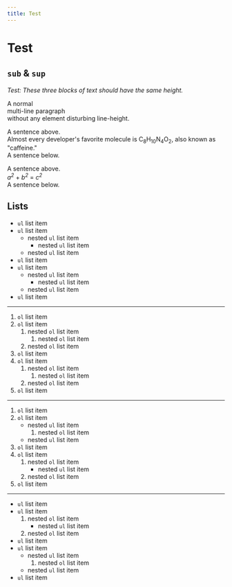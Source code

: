 ```yaml
---
title: Test
---
```


# Test

## `sub` & `sup`

*Test: These three blocks of text should have the same height.*

A normal<br>
multi-line paragraph<br>
without any element disturbing line-height.

<p>
	A sentence above.<br>
	Almost every developer's favorite molecule is
	C<sub>8</sub>H<sub>10</sub>N<sub>4</sub>O<sub>2</sub>, also known as "caffeine."<br>
	A sentence below.
</p>

<p>
	A sentence above.<br>
	<var>a<sup>2</sup></var> + <var>b<sup>2</sup></var> = <var>c<sup>2</sup></var><br>
	A sentence below.
</p>

## Lists

- `ul` list item
- `ul` list item
  - nested `ul` list item
    - nested `ul` list item
  - nested `ul` list item
- `ul` list item
- `ul` list item
  - nested `ul` list item
    - nested `ul` list item
  - nested `ul` list item
- `ul` list item

---

1. `ol` list item
1. `ol` list item
   1. nested `ol` list item
      1. nested `ol` list item
   1. nested `ol` list item
1. `ol` list item
1. `ol` list item
   1. nested `ol` list item
      1. nested `ol` list item
   1. nested `ol` list item
1. `ol` list item

---

1. `ol` list item
1. `ol` list item
   - nested `ul` list item
     1. nested `ol` list item
   - nested `ul` list item
1. `ol` list item
1. `ol` list item
   1. nested `ol` list item
      - nested `ul` list item
   1. nested `ol` list item
1. `ol` list item

---

- `ul` list item
- `ul` list item
  1.  nested `ol` list item
      - nested `ul` list item
  1.  nested `ol` list item
- `ul` list item
- `ul` list item
  - nested `ul` list item
    1. nested `ol` list item
  - nested `ul` list item
- `ul` list item
